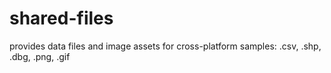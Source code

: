 # shared-files
provides data files and image assets for cross-platform samples: .csv, .shp, .dbg, .png, .gif 
